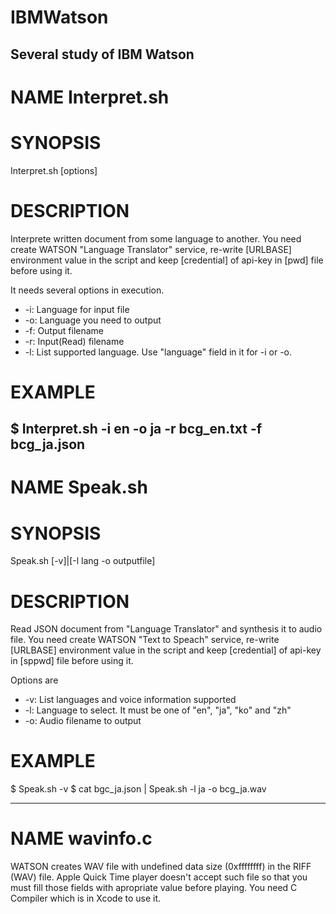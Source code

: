 # IBMWatson
Several study of IBM Watson
------------------------------------------
# NAME Interpret.sh

# SYNOPSIS
Interpret.sh [options]

# DESCRIPTION
Interprete written document from some language to another.
You need create WATSON "Language Translator" service, re-write [URLBASE] environment value in the script and keep [credential] of api-key in [pwd] file before using it.

It needs several options in execution.
- -i: Language for input file
- -o: Language you need to output
- -f: Output filename
- -r: Input(Read) filename
- -l: List supported language.  Use "language" field in it for -i or -o.

# EXAMPLE
$ Interpret.sh -i en -o ja -r bcg_en.txt -f bcg_ja.json
------------------------------------------
# NAME Speak.sh

# SYNOPSIS
Speak.sh [-v]|[-l lang -o outputfile]

# DESCRIPTION
Read JSON document from "Language Translator" and synthesis it to audio file.
You need create WATSON "Text to Speach" service, re-write [URLBASE] environment value in the script and keep [credential] of api-key in [sppwd] file before using it.

Options are
- -v: List languages and voice information supported
- -l: Language to select.  It must be one of "en", "ja", "ko" and "zh"
- -o: Audio filename to output

# EXAMPLE

$ Speak.sh -v
$ cat bgc_ja.json | Speak.sh -l ja -o bcg_ja.wav 

------------------------------------------
# NAME  wavinfo.c
WATSON creates WAV file with undefined data size (0xffffffff) in the RIFF (WAV) file.
Apple Quick Time player doesn't accept such file so that you must fill those fields with apropriate value before playing.
You need C Compiler which is in Xcode to use it.
